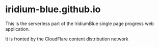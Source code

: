 # iridium-blue.github.io
This is the serverless part of the IridiumBlue single page progress web application.

It is fronted by the CloudFlare content distribution network

